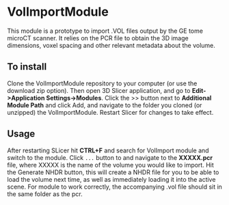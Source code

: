 # VolImportModule

This module is a prototype to import .VOL files output by the GE tome microCT scanner. It relies on the PCR file to obtain the 3D image dimensions, voxel spacing and other relevant metadata about the volume.

## To install
Clone the VolImportModule repository to your computer (or use the download zip option). Then open 3D Slicer application, and go to **Edit->Application Settings->Modules**. Click the >> button next to **Additional Module Path** and click Add, and navigate to the folder you cloned (or unzipped) the VolImportModule. Restart Slicer for changes to take effect. 

## Usage
After restarting SLicer hit **CTRL+F** and search for VolImport module and switch to the module. Click `...` button to and navigate to the **XXXXX.pcr** file, where XXXXX is the name of the volume you would like to import. Hit the Generate NHDR button, this will create a NHDR file for you to be able to load the volume next time, as well as immediately loading it into the active scene. For module to work correctly, the accompanying .vol file should sit in the same folder as the pcr. 
